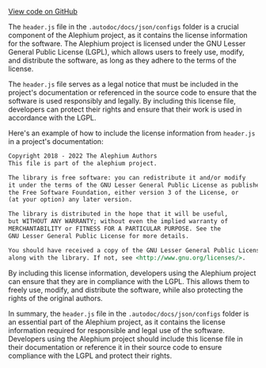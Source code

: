 [View code on GitHub](https://github.com/alephium/alephium-web3/.autodoc/docs/json/configs)

The `header.js` file in the `.autodoc/docs/json/configs` folder is a crucial component of the Alephium project, as it contains the license information for the software. The Alephium project is licensed under the GNU Lesser General Public License (LGPL), which allows users to freely use, modify, and distribute the software, as long as they adhere to the terms of the license.

The `header.js` file serves as a legal notice that must be included in the project's documentation or referenced in the source code to ensure that the software is used responsibly and legally. By including this license file, developers can protect their rights and ensure that their work is used in accordance with the LGPL.

Here's an example of how to include the license information from `header.js` in a project's documentation:

```markdown
Copyright 2018 - 2022 The Alephium Authors
This file is part of the alephium project.

The library is free software: you can redistribute it and/or modify
it under the terms of the GNU Lesser General Public License as published by
the Free Software Foundation, either version 3 of the License, or
(at your option) any later version.

The library is distributed in the hope that it will be useful,
but WITHOUT ANY WARRANTY; without even the implied warranty of
MERCHANTABILITY or FITNESS FOR A PARTICULAR PURPOSE. See the
GNU Lesser General Public License for more details.

You should have received a copy of the GNU Lesser General Public License
along with the library. If not, see <http://www.gnu.org/licenses/>.
```

By including this license information, developers using the Alephium project can ensure that they are in compliance with the LGPL. This allows them to freely use, modify, and distribute the software, while also protecting the rights of the original authors.

In summary, the `header.js` file in the `.autodoc/docs/json/configs` folder is an essential part of the Alephium project, as it contains the license information required for responsible and legal use of the software. Developers using the Alephium project should include this license file in their documentation or reference it in their source code to ensure compliance with the LGPL and protect their rights.
